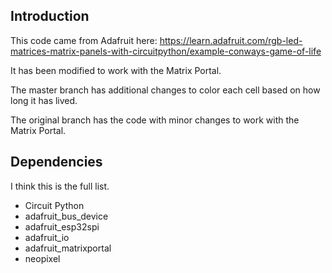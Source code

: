 ## Introduction
This code came from Adafruit here: https://learn.adafruit.com/rgb-led-matrices-matrix-panels-with-circuitpython/example-conways-game-of-life

It has been modified to work with the Matrix Portal.

The master branch has additional changes to color each cell based on how long
it has lived.

The original branch has the code with minor changes to work with the Matrix Portal.

## Dependencies
I think this is the full list.

* Circuit Python
* adafruit_bus_device
* adafruit_esp32spi
* adafruit_io
* adafruit_matrixportal
* neopixel
